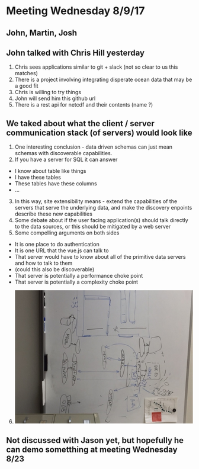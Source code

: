 # Meeting Wednesday 8/9/17
## John, Martin, Josh

## John talked with Chris Hill yesterday
1. Chris sees applications similar to git + slack (not so clear to us this matches)
2. There is a project involving integrating disperate ocean data that may be a good fit
3. Chris is willing to try things
4. John will send him this github url
5. There is a rest api for netcdf and their contents (name ?)

## We taked about what the client / server communication stack (of servers) would look like
1. One interesting conclusion - data driven schemas can just mean schemas with discoverable capabilities.
2. If you have a server for SQL  it can answer 
* I know about table like things
 * I have these tables
 * These tables have these columns
 * ...
3. In this way, site extensibility means - extend the capabilities of the servers that serve the underlying data, and make the discovery enpoints describe these new capabilities
4. Some debate about if the user facing application(s) should talk directly to the data sources, or this should be mitigated by a web server
5. Some compelling arguments on both sides
 * It is one place to do authentication
 * It is one URL that the vue.js can talk to
 * That server would have to know about all of the primitive data servers and how to talk to them
  * (could this also be discoverable)
 * That server is potentially a performance choke point
 * That server is potentially a complexity choke point
6. ![horrible picture of whiteboard](whiteboard-8-9-17.jpg "Whiteboard photo")

 
## Not discussed with Jason yet, but hopefully he can demo sometthing at meeting Wednesday 8/23
 
